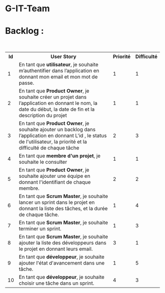 # G-IT-Team
<h1> Backlog : </h1> </br>
<table style="width:100%">
  <tr>
    <th>Id</th>
    <th>User Story</th> 
    <th>Priorité</th>
    <th>Difficulté</th>
  </tr>
  <tr>
    <td>1</td>
    <td>En tant que <b>utilisateur</b>, je souhaite m’authentifier dans l’application en donnant mon email et mon mot de passe.</td> 
    <td>1</td>
    <td>1</td>
  </tr>

  <tr>
    <td>2</td>
    <td>En tant que <b>Product Owner</b>, je souhaite créer un projet dans l’application en donnant le nom, la date du début, la date de fin et la description du projet</td> 
    <td>1</td>
    <td>1</td>
  </tr>

  <tr>
    <td>3</td>
    <td>En tant que <b>Product Owner</b>, je souhaite ajouter un backlog dans l’application en donnant L'id , le status de l'utilisateur, la priorité et la difficulté de chaque tâche</td> 
    <td>2</td>
    <td>3</td>
  </tr>

  <tr>
    <td>4</td>
    <td>En tant que <b>membre d'un projet</b>, je souhaite le consulter</td> 
    <td>1</td>
    <td>1</td>
  </tr>

  <tr>
    <td>5</td>
    <td>En tant que <b>Product Owner</b>, je souhaite ajouter une équipe en donnant l'identifiant de chaque membre.</td> 
    <td>2</td>
    <td>2</td>
  </tr>

  <tr>
    <td>6</td>
    <td>En tant que <b>Scrum Master</b>, je souhaite lancer un sprint dans le projet en donnant la liste des tâches, et la durée de chaque tâche.</td> 
    <td>1</td>
    <td>4</td>
  </tr>

  <tr>
    <td>7</td>
    <td>En tant que <b>Scrum Master</b>, je souhaite terminer un sprint.</td> 
    <td>1</td>
    <td>3</td>
  </tr>

  <tr>
    <td>8</td>
    <td>En tant que <b>Scrum Master</b>, je souhaite ajouter la liste des développeurs dans le projet en donnant leurs email.</td> 
    <td>3</td>
    <td>1</td>
  </tr>

  <tr>
    <td>9</td>
    <td>En tant que <b>développeur</b>, je souhaite ajouter l'état d'avancement dans une tâche.</td> 
    <td>1</td>
    <td>5</td>
  </tr>

  <tr>
    <td>10</td>
    <td>En tant que <b>développeur</b>, je souhaite choisir une tâche dans un sprint.</td> 
    <td>4</td>
    <td>3</td>
  </tr>
  
</table>

